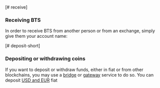 [# receive]
### Receiving BTS
In order to receive BTS from another person or from an exchange, simply give them your account name:

[# deposit-short]
### Depositing or withdrawing coins
If you want to deposit or withdraw funds, either in fiat or from other blockchains, you may use a [bridge](introduction/bridges_gateways) or [gateway](introduction/bridges_gateways) service to do so. You can deposit [USD and EUR](components/DepositWithdraw_OL) fiat